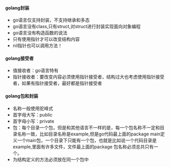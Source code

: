 #### golang封装

- go语言仅支持封装，不支持继承和多态
- go语言没有class,只有struct,对struct进行封装实现面向对象编程
- go语言没有构造函数的说法
- 只有使用指针才可以改变结构内容
- nil指针也可以调用方法！

#### golang接受者

- 值接收者：go语言特有
- 指针接收者：要改变内容必须使用指针接受者，结构过大也考虑使用指针接受者，如果有指针接受者，最好都是指针接受者

####  golang包和封装

- 名称一般使用驼峰式
- 首字母大写：public
- 首字母小写：private
- 包：每个目录一个包，但是和其他语言不一样的是，每一个包名称不一定和目录名称一致，比如目录名称是example,但是go代码最上面的package main定义一个main包，一个目录下只能有一个包，也就是比如说一个代码目录是example,里面有许多文件，文件最上面的package 包名称必须总共只有一个。
- 为结构定义的方法必须放在同一个包中